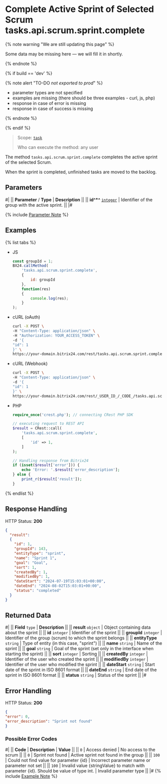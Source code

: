 # Complete Active Sprint of Selected Scrum tasks.api.scrum.sprint.complete

{% note warning "We are still updating this page" %}

Some data may be missing here — we will fill it in shortly.

{% endnote %}

{% if build == 'dev' %}

{% note alert "TO-DO _not exported to prod_" %}

- parameter types are not specified
- examples are missing (there should be three examples - curl, js, php)
- response in case of error is missing
- response in case of success is missing
 
{% endnote %}

{% endif %}

> Scope: [`task`](../../../scopes/permissions.md)
>
> Who can execute the method: any user

The method `tasks.api.scrum.sprint.complete` completes the active sprint of the selected Scrum.

When the sprint is completed, unfinished tasks are moved to the backlog.

## Parameters

#|
|| **Parameter** / **Type** | **Description** ||
|| **id^*^**
[`integer`](../../../data-types.md) | Identifier of the group with the active sprint. ||
|#

{% include [Parameter Note](../../../../_includes/required.md) %}

## Examples

{% list tabs %}

- JS

    ```js
    const groupId = 1;
    BX24.callMethod(
        'tasks.api.scrum.sprint.complete',
        {
            id: groupId
        },
        function(res)
        {
            console.log(res);
        }
    );
    ```

- cURL (oAuth)

    ```bash
    curl -X POST \
    -H "Content-Type: application/json" \
    -H "Authorization: YOUR_ACCESS_TOKEN" \
    -d '{
    "id": 1
    }' \
    https://your-domain.bitrix24.com/rest/tasks.api.scrum.sprint.complete
    ```

- cURL (Webhook)

    ```bash
    curl -X POST \
    -H "Content-Type: application/json" \
    -d '{
    "id": 1
    }' \
    https://your-domain.bitrix24.com/rest/_USER_ID_/_CODE_/tasks.api.scrum.sprint.complete
    ```

- PHP

    ```php
    require_once('crest.php'); // connecting CRest PHP SDK

    // executing request to REST API
    $result = CRest::call(
        'tasks.api.scrum.sprint.complete',
        [
            'id' => 1,
        ]
    );

    // Handling response from Bitrix24
    if (isset($result['error'])) {
        echo 'Error: '.$result['error_description'];
    } else {
        print_r($result['result']);
    }
    ```

{% endlist %}

## Response Handling

HTTP Status: **200**

```json
{
  "result":
  {
    "id": 1,
    "groupId": 143,
    "entityType": "sprint",
    "name": "Sprint 1",
    "goal": "Goal",
    "sort": 1,
    "createdBy": 1,
    "modifiedBy": 1,
    "dateStart": "2024-07-19T15:03:01+00:00",
    "dateEnd": "2024-08-02T15:03:01+00:00",
    "status": "completed"
  }
}
```

## Returned Data

#|
|| **Field** `type` | **Description** ||
|| **result** `object` | Object containing data about the sprint ||
|| **id** `integer` | Identifier of the sprint ||
|| **groupId** `integer` | Identifier of the group (scrum) to which the sprint belongs ||
|| **entityType** `string` | Type of entity (in this case, "sprint") ||
|| **name** `string` | Name of the sprint ||
|| **goal** `string` | Goal of the sprint (set only in the interface when starting the sprint) ||
|| **sort** `integer` | Sorting ||
|| **createdBy** `integer` | Identifier of the user who created the sprint ||
|| **modifiedBy** `integer` | Identifier of the user who modified the sprint ||
|| **dateStart** `string` | Start date of the sprint in ISO 8601 format ||
|| **dateEnd** `string` | End date of the sprint in ISO 8601 format ||
|| **status** `string` | Status of the sprint ||
|#

## Error Handling

HTTP Status: **200**

```json
{
"error": 0,
"error_description": "Sprint not found"
}
```

### Possible Error Codes

#|
|| **Code** | **Description** | **Value** ||
|| `0` | Access denied | No access to the scrum ||
|| `0` | Sprint not found | Active sprint not found in the group ||
|| `100` | Could not find value for parameter {id} | Incorrect parameter name or parameter not set ||
|| `100` | Invalid value {stringValue} to match with parameter {id}. Should be value of type int. | Invalid parameter type ||
|#
{% include [Example Note](../../../../_includes/examples.md) %}